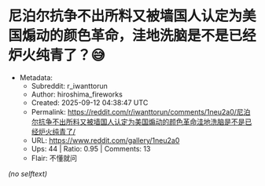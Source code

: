 # 尼泊尔抗争不出所料又被墙国人认定为美国煽动的颜色革命，洼地洗脑是不是已经炉火纯青了？😅

- Metadata:
  - Subreddit: r_iwanttorun
  - Author: hiroshima_fireworks
  - Created: 2025-09-12 04:38:47 UTC
  - Permalink: https://reddit.com/r/iwanttorun/comments/1neu2a0/尼泊尔抗争不出所料又被墙国人认定为美国煽动的颜色革命洼地洗脑是不是已经炉火纯青了/
  - URL: https://www.reddit.com/gallery/1neu2a0
  - Ups: 44 | Ratio: 0.95 | Comments: 13
  - Flair: 不懂就问

_(no selftext)_
